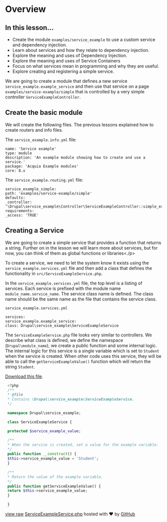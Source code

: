 <!--
{
"name" : "drupal-8-services-dependency-injection-and-service-containers",
"version" : "0.0.1",
"title" : "Lesson 8.1 - Services, dependency injection, and service containers",
"description" : "TBD",
"freshnessDate" : 2015-12-11,
"homepage" : "https://docs.acquia.com/articles/drupal-8-services-dependency-injection-and-service-containers",
"canonicalSource" : "https://docs.acquia.com/articles/drupal-8-services-dependency-injection-and-service-containers",
"license" : "CC BY-SA"
}
-->

<!-- @section -->

# Overview

<!-- @section -->

## In this lesson...

*   Create the module `examples/service_example` to use a custom service and dependency injection.
*   Learn about services and how they relate to dependency injection.
*   Explore the meaning and uses of Dependency Injection.
*   Explore the meaning and uses of Service Containers
*   Focus on what services mean in programming and why they are useful.
*   Explore creating and registering a simple service.

We are going to create a module that defines a new service `service_example.example_service` and then use that service on a page `examples/service-example/simple` that is controlled by a very simple controller `ServiceExampleController`.

<!-- @section -->

## Create the basic module

We will create the following files. The previous lessons explained how to create routers and info files.

The `service_example.info.yml` file:

```
name: 'Service example'
type: module
description: 'An example module showing how to create and use a service.'
package: 'Acquia Example modules'
core: 8.x
```

The `service_example.routing.yml` file:

```
service_example_simple:
path: 'examples/service-example/simple'
defaults:
_controller: '\Drupal\service_example\Controller\ServiceExampleController::simple_example'
requirements:
_access: 'TRUE'
```

<!-- @section -->

## Creating a Service

We are going to create a simple service that provides a function that returns a string. Further on in the lesson we will learn more about services, but for now, you can think of them as global functions or libraries<./p>

To create a service, we need to let the system know it exists using the `service_example.services.yml` file and then add a class that defines the functionality in `src/ServiceExampleService.php`.

In the `service_example.services.yml` file, the top level is a listing of services. Each service is prefixed with the module name `module_name.service_name`. The service class name is defined. The class name should be the same name as the file that contains the service class.

`service_example.services.yml`

```
services:
service_example.example_service:
class: Drupal\service_example\ServiceExampleService
```

The `ServiceExampleService.php` file looks very similar to controllers. We describe what class is defined, we define the namespace (`Drupal\module_name`), we create a public function and some internal logic. The internal logic for this service is a single variable which is set to `Student` when the service is created. When other code uses this service, they will be able to call the `getServiceExampleValue()` function which will return the string `Student`.

[Download this file](https://gist.github.com/acquialibrary/baab3196a591cadcb7cc/archive/446300388665064979cd781701983c80e51a20b5.zip).

```php
 <?php
 /**
 * @file
 * Contains \Drupal\service_example\ServiceExampleService.
 */

 namespace Drupal\service_example;

 class ServiceExampleService {

 protected $service_example_value;

 /**
 * When the service is created, set a value for the example variable.
 */
 public function __construct() {
 $this->service_example_value = 'Student';
 }

 /**
 * Return the value of the example variable.
 */
 public function getServiceExampleValue() {
 return $this->service_example_value;
 }

 }
```

[view raw](https://gist.github.com/acquialibrary/baab3196a591cadcb7cc/raw/446300388665064979cd781701983c80e51a20b5/ServiceExampleService.php) [ServiceExampleService.php](https://gist.github.com/acquialibrary/baab3196a591cadcb7cc#file-serviceexampleservice-php) hosted with ❤ by [GitHub](https://github.com)
